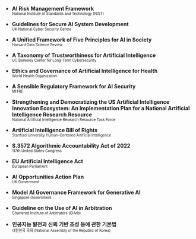 - **AI Risk Management Framework**  
  <sub><sup>National Institute of Standards and Technology (NIST)</sup></sub>

- **Guidelines for Secure AI System Development**  
  <sub><sup>UK National Cyber Security Centre</sup></sub>

- **A Unified Framework of Five Principles for AI in Society**  
  <sub><sup>Harvard Data Science Review</sup></sub>

- **A Taxonomy of Trustworthiness for Artificial Intelligence**  
  <sub><sup>UC Berkeley Center for Long-Term Cybersecurity</sup></sub>

- **Ethics and Governance of Artificial Intelligence for Health**  
  <sub><sup>World Health Organization</sup></sub>

- **A Sensible Regulatory Framework for AI Security**  
  <sub><sup>MITRE</sup></sub>

- **Strengthening and Democratizing the US Artificial Intelligence Innovation Ecosystem: An Implementation Plan for a National Artificial Intelligence Research Resource**  
  <sub><sup>National Artificial Intelligence Research Resource Task Force</sup></sub>

- **Artificial Intelligence Bill of Rights**  
  <sub><sup>Stanford University Human-Centered Artificial Intelligence</sup></sub>

- **S.3572 Algorithmic Accountability Act of 2022**  
  <sub><sup>117th United States Congress</sup></sub>

- **EU Artificial Intelligence Act**  
  <sub><sup>European Parliament</sup></sub>

- **AI Opportunities Action Plan**  
  <sub><sup>UK Government</sup></sub>

- **Model AI Governance Framework for Generative AI**  
  <sub><sup>Singapore Government</sup></sub>

- **Guideline on the Use of AI in Arbitration**  
  <sub><sup>Chartered Institute of Arbitrators (CIArb)</sup></sub>

- **인공지능 발전과 신뢰 기반 조성 등에 관한 기본법**  
  <sub><sup>대한민국 국회 (National Assembly of the Republic of Korea)</sup></sub>
